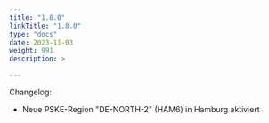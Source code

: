 ```yaml
---
title: "1.8.0"
linkTitle: "1.8.0"
type: "docs"
date: 2023-11-03
weight: 991
description: >

---
```


Changelog:

- Neue PSKE-Region "DE-NORTH-2" (HAM6) in Hamburg aktiviert